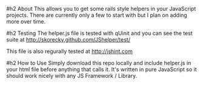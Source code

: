 #h2 About
This allows you to get some rails style helpers in your JavaScript projects. There are currently only a few to start with but I plan on adding more over time.

#h2 Testing
The helper.js file is tested with qUinit and you can see the test suite at http://skorecky.github.com/JShelper/test/

This file is also regurally tested at http://jshint.com

#h2 How to Use
Simply download this repo locally and include helper.js in your html file before anything that calls it. It's written in pure JavaScript so it should work nicely with any JS Framework / Library.